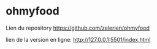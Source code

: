 # ohmyfood
Lien du repository https://github.com/zelerien/ohmyfood

lien de la version en ligne: http://127.0.0.1:5501/index.html
